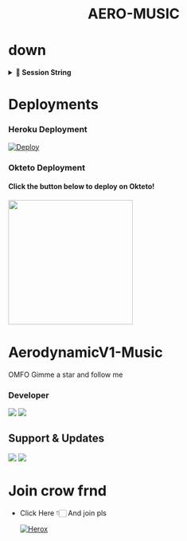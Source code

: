 <h1 align="center"><b>AERO-MUSIC</b></h1>


# down
  <details>
<summary><b>🔗 Session String</b></summary>
<br>

> You'll need a [API_ID](https://my.telegram.org/auth) & [API_HASH](https://my.telegram.org/auth) in order to generate pyrogram session string. 
> Always remember to use good API combo else your account could be deleted.

<h4> Generate Session via Repl.it: </h4>    
<p><a href="https://replit.com/@SJMxADITI/TrickyAbhi-Music?lite=1&outputonly=1#main.py"><img src="https://img.shields.io/badge/Generate%20On%20Repl-blueviolet?style=for-the-badge&logo=appveyor" width="350""/></a></p>

</details>

  
  
# Deployments
  
### Heroku Deployment
  
  [![Deploy](https://www.herokucdn.com/deploy/button.svg)](https://heroku.com/deploy?template=https://github.com/AerodynamicV1Botz/AeroVC_Bot)
  
  
###  Okteto Deployment

<h4>Click the button below to deploy on Okteto!</h4>
<a href="https://cloud.okteto.com/deploy?repository=https://github.com/AerodynamicV1Botz/AeroVC_Bot"><img src="https://img.shields.io/badge/Deploy%20To%20Okteto-informational?style=for-the-badge&logo=Okteto" width="250""/></a>

  

  
# AerodynamicV1-Music
OMFO Gimme a star and follow me 
  
  
  
### Developer
  
 <a href="https://heroku.com/deploy?template=https://github.com/AerodynamicV1Botz"><img src="https://img.shields.io/badge/pro%20 Follow.svg?style=for-the-badge&logo=Python"></a> 
  <a href="https://t.me/AerodynamicV1_OFFICIAL"><img src="https://img.shields.io/badge/Piro%20 AerodynamicV1-Pro.svg?style=for-the-badge&logo=Python"></a>
## Support & Updates 
<a href="https://t.me/AerodynamicV1_UPDATE"><img src="https://img.shields.io/badge/Join-Group%20Support-blue.svg?style=for-the-badge&logo=Telegram"></a> <a href="https://t.me/AerodynamicV1_Promotioñ"><img src="https://img.shields.io/badge/Join-Updates%20Channel-blue.svg?style=for-the-badge&logo=Telegram"></a>
  
# Join crow frnd 
  
  
- Click Here 👇🏻 And join pls 
  
  [![Herox](https://telegra.ph/file/39e17ab3a96207d3e15ac.jpg)](https://t.me/aboutez)
